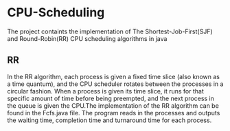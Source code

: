 # CPU-Scheduling
The project containts the implementation of The Shortest-Job-First(SJF) and Round-Robin(RR) CPU scheduling algorithms in java

## RR
In the RR algorithm, each process is given a fixed time slice (also known as a time quantum), and the CPU scheduler rotates between the processes in a circular fashion. When a process is given its time slice, it runs for that specific amount of time before being preempted, and the next process in the queue is given the CPU.The implementation of the RR algorithm can be found in the Fcfs.java file. The program reads in the processes and outputs the waiting time, completion time and turnaround time for each process.
